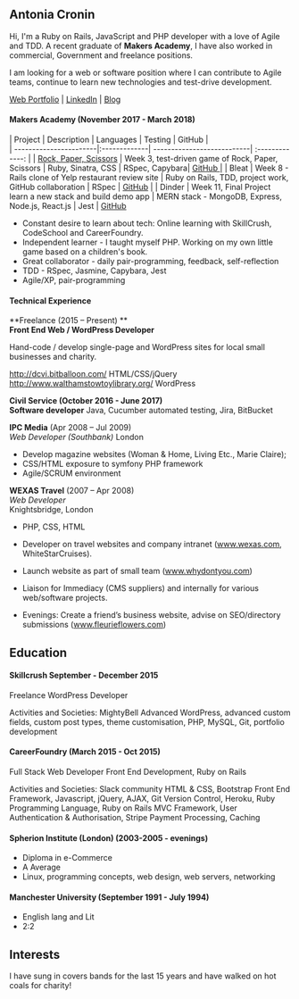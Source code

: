 ## Antonia Cronin

Hi, I'm a Ruby on Rails, JavaScript and PHP developer with a love of Agile and TDD. A recent graduate of __Makers Academy__, I have also worked in commercial, Government and freelance positions.  

I am looking for a web or software position where I can contribute to Agile teams, continue to learn new technologies and test-drive development.

[Web Portfolio](http://www.atty-dev.co.uk) | [LinkedIn](https://www.linkedin.com/in/antoniacronin/) | [Blog](https://attycool.wordpress.com/)

#### Makers Academy (November 2017 - March 2018)

| Project                | Description     |  Languages  |   Testing   |  GitHub   |                             
| -----------------------|:-------------| ---------------------------| :-------------: |
| [Rock, Paper, Scissors](https://rps-attyc.herokuapp.com/) | Week 3, test-driven game of Rock, Paper, Scissors | Ruby, Sinatra, CSS | RSpec, Capybara|   [GitHub ](https://github.com/AttyC/rps-challenge) |
| Bleat  | Week 8 - Rails clone of Yelp restaurant review site    | Ruby on Rails,  TDD, project work, GitHub collaboration   | RSpec | [GitHub](https://github.com/AttyC/bleat)  |
| Dinder |  Week 11, Final Project learn a new stack and build demo app   |  MERN stack - MongoDB, Express, Node.js, React.js    | Jest  | [GitHub](https://github.com/SimonBao/Dindr)

- Constant desire to learn about tech: Online learning with SkillCrush, CodeSchool and  CareerFoundry.
- Independent learner  - I taught myself PHP.  Working on my own little game based on a children's book.
- Great collaborator  - daily pair-programming, feedback, self-reflection
- TDD - RSpec, Jasmine, Capybara, Jest
- Agile/XP, pair-programming


#### Technical Experience

**Freelance (2015 – Present) **  
__Front End Web / WordPress Developer__  

Hand-code / develop single-page and WordPress sites for local small businesses and charity.

http://dcvi.bitballoon.com/ HTML/CSS/jQuery  
http://www.walthamstowtoylibrary.org/ WordPress

__Civil Service (October 2016 - June 2017)__   
__Software developer__
Java, Cucumber automated testing, Jira, BitBucket

**IPC Media** (Apr 2008 – Jul 2009)    
*Web Developer (Southbank)*
London
- Develop magazine websites (Woman & Home, Living Etc., Marie Claire);
- CSS/HTML exposure to symfony PHP framework
- Agile/SCRUM environment  


**WEXAS Travel** (2007 – Apr 2008)    
*Web Developer*  
Knightsbridge, London
- PHP, CSS, HTML
- Developer on travel websites and company intranet (www.wexas.com, WhiteStarCruises).

- Launch website as part of small team (www.whydontyou.com)

- Liaison for Immediacy (CMS suppliers) and internally for various web/software projects.

- Evenings: Create a friend’s business website, advise on SEO/directory submissions (www.fleurieflowers.com)


## Education


#### Skillcrush September - December 2015
Freelance WordPress Developer

Activities and Societies: MightyBell
Advanced WordPress, advanced custom fields, custom post types, theme customisation, PHP, MySQL, Git, portfolio development

#### CareerFoundry (March 2015 - Oct 2015)
Full Stack Web Developer
Front End Development, Ruby on Rails

Activities and Societies: Slack community
HTML & CSS, Bootstrap Front End Framework, Javascript, jQuery, AJAX, Git Version Control, Heroku, Ruby Programming Language, Ruby on Rails MVC Framework, User Authentication & Authorisation, Stripe Payment Processing, Caching

#### Spherion Institute (London) (2003-2005 - evenings)

- Diploma in e-Commerce
- A Average
- Linux, programming concepts, web design, web servers, networking

#### Manchester University (September 1991 - July 1994)

- English lang and Lit
- 2:2

## Interests
I have sung in covers bands for the last 15 years and have walked on hot coals for charity!
